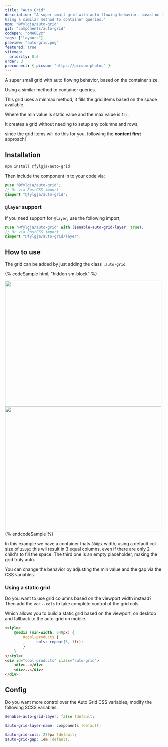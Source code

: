 ```yaml
---
title: "Auto Grid"
description: "A super small grid with auto flowing behavior, based on the container size.
Using a similar method to container queries."
npm: "@fylgja/auto-grid"
git: "components/auto-grid"
codepen: "oNeGEyz"
tags: ["layouts"]
preview: "auto-grid.png"
featured: true
sitemap:
  priority: 0.6
order: 3
preconnect: { picsum: "https://picsum.photos" }
---
```


A super small grid with auto flowing behavior, based on the container size.

Using a similar method to container queries.

This grid uses a minmax method,
it fills the grid items based on the space available.

Where the min value is static value and the max value is `1fr`.

It creates a grid without needing to setup any columns and rows,

since the grid items will do this for you, following the **content first** approach!

## Installation

```bash
npm install @fylgja/auto-grid
```

Then include the component in to your code via;

```scss
@use "@fylgja/auto-grid";
// Or via PostCSS import
@import "@fylgja/auto-grid";
```

### `@layer` support

If you need support for `@layer`,
use the following import;

```scss
@use "@fylgja/auto-grid" with ($enable-auto-grid-layer: true);
// Or via PostCSS import
@import "@fylgja/auto-grid/layer";
```

## How to use

The grid can be added by just adding the class `.auto-grid`.

{% codeSample html, "hidden sm-block" %}
<div class="auto-grid" style="max-width: 880px;">
    <img width="500" height="400" src="https://picsum.photos/id/7/500/375" loading="lazy">
    <img width="500" height="400" src="https://picsum.photos/id/14/500/375" loading="lazy">
</div>
{% endcodeSample %}

In this example we have a container thats `880px` width,
using a default col size of `250px` this wil result in 3 equal columns,
even if there are only 2 child's to fill the space.
The third one is an empty placeholder, making the grid truly auto.

You can change the behavior by adjusting the min value and the gap via the CSS variables.

### Using a static grid

Do you want to use grid columns based on the viewport width instead?<br>
Then add the var `--cols` to take complete control of the grid cols.

Which allows you to build a static grid based on the viewport,
on desktop and fallback to the auto-grid on mobile.


```html
<style>
    @media (min-width: 640px) {
        #cool-products {
            --cols: repeat(3, 1fr);
        }
    }
</style>
<div id="cool-products" class="auto-grid">
    <div>..</div>
    <div>..</div>
</div>
```

## Config

Do you want more control over the Auto Grid CSS variables,
modify the following SCSS variables.

```scss
$enable-auto-grid-layer: false !default;

$auto-grid-layer-name: components !default;

$auto-grid-cols: 250px !default;
$auto-grid-gap: 1em !default;
```
